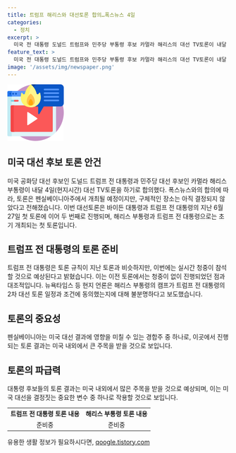```yaml
---
title: 트럼프 해리스와 대선토론 합의…폭스뉴스 4일
categories:
  - 정치
excerpt: >
  미국 전 대통령 도널드 트럼프와 민주당 부통령 후보 카멀라 해리스의 대선 TV토론이 내달 4일 폭스뉴스에서 생중계된다. 이는 트럼프의 첫 대선토론 후 두 번째로, 펜실베이니아주가 대선 결과에 영향을 미칠 수 있는 만큼 주목받는다. 토론은 실제 청중을 대상으로 진행되며, 이에 앞선 토론에서 불만을 표현한 트럼프 전 대통령의 관심도 높다. 하지만 해리스 부통령의 대선캠프가 일정과 조건에 동의한 상태는 불분명하다는 현지 언론의 보도도 있다.
feature_text: >
  미국 전 대통령 도널드 트럼프와 민주당 부통령 후보 카멀라 해리스의 대선 TV토론이 내달 4일 폭스뉴스에서 생중계된다. 이는 트럼프의 첫 대선토론 후 두 번째로, 펜실베이니아주가 대선 결과에 영향을 미칠 수 있는 만큼 주목받는다. 토론은 실제 청중을 대상으로 진행되며, 이에 앞선 토론에서 불만을 표현한 트럼프 전 대통령의 관심도 높다. 하지만 해리스 부통령의 대선캠프가 일정과 조건에 동의한 상태는 불분명하다는 현지 언론의 보도도 있다.
image: '/assets/img/newspaper.png'
---
```


<p><img src="/assets/img/news.png" alt="rentncar 속보" /></p>

<h2 data-ke-size="size26">미국 대선 후보 토론 안건</h2>

<p data-ke-size="size16">미국 공화당 대선 후보인 도널드 트럼프 전 대통령과 민주당 대선 후보인 카멀라 해리스 부통령이 내달 4일(현지시간) 대선 TV토론을 하기로 합의했다. 폭스뉴스와의 합의에 따라, 토론은 펜실베이니아주에서 개최될 예정이지만, 구체적인 장소는 아직 결정되지 않았다고 전해졌습니다. 이번 대선토론은 바이든 대통령과 트럼프 전 대통령의 지난 6월 27일 첫 토론에 이어 두 번째로 진행되며, 해리스 부통령과 트럼프 전 대통령으로는 초기 개최되는 첫 토론입니다.</p>

<h2 data-ke-size="size26">트럼프 전 대통령의 토론 준비</h2>

<p data-ke-size="size16">트럼프 전 대통령은 토론 규칙이 지난 토론과 비슷하지만, 이번에는 실시간 청중이 참석할 것으로 예상된다고 밝혔습니다. 이는 이전 토론에서는 청중이 없이 진행되었던 점과 대조적입니다. 뉴욕타임스 등 현지 언론은 해리스 부통령의 캠프가 트럼프 전 대통령의 2차 대선 토론 일정과 조건에 동의했는지에 대해 불분명하다고 보도했습니다.</p>

<h2 data-ke-size="size26">토론의 중요성</h2>

<p data-ke-size="size16">펜실베이니아는 미국 대선 결과에 영향을 미칠 수 있는 경합주 중 하나로, 이곳에서 진행되는 토론 결과는 미국 내외에서 큰 주목을 받을 것으로 보입니다.</p>

<h2 data-ke-size="size26">토론의 파급력</h2>

<p data-ke-size="size16">대통령 후보들의 토론 결과는 미국 내외에서 많은 주목을 받을 것으로 예상되며, 이는 미국 대선을 결정짓는 중요한 변수 중 하나로 작용할 것으로 보입니다.</p>

<table>
    <tbody>
        <tr>
            <td style="text-align: center; height: 17px;"><b>트럼프 전 대통령 토론 내용</b></td>
            <td style="text-align: center; height: 17px;"><b>해리스 부통령 토론 내용</b></td>
        </tr>
        <tr>
            <td style="text-align: center; height: 17px;">준비중</td>
            <td style="text-align: center; height: 17px;">준비중</td>
        </tr>
    </tbody>
</table>
유용한 생활 정보가 필요하시다면, <a href="https://qoogle.tistory.com" rel="dofollow">qoogle.tistory.com</a>


